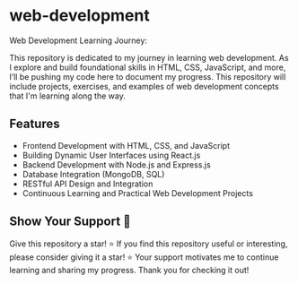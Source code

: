 # web-development
Web Development Learning Journey:

This repository is dedicated to my journey in learning web development. As I explore and build foundational skills in HTML, CSS, JavaScript, and more, I’ll be pushing my code here to document my progress. This repository will include projects, exercises, and examples of web development concepts that I'm learning along the way.

## Features
- Frontend Development with HTML, CSS, and JavaScript
- Building Dynamic User Interfaces using React.js
- Backend Development with Node.js and Express.js
- Database Integration (MongoDB, SQL)
- RESTful API Design and Integration
- Continuous Learning and Practical Web Development Projects

## Show Your Support 🌟
Give this repository a star! ⭐️
If you find this repository useful or interesting, please consider giving it a star! ⭐️  Your support motivates me to continue learning and sharing my progress. Thank you for checking it out!
